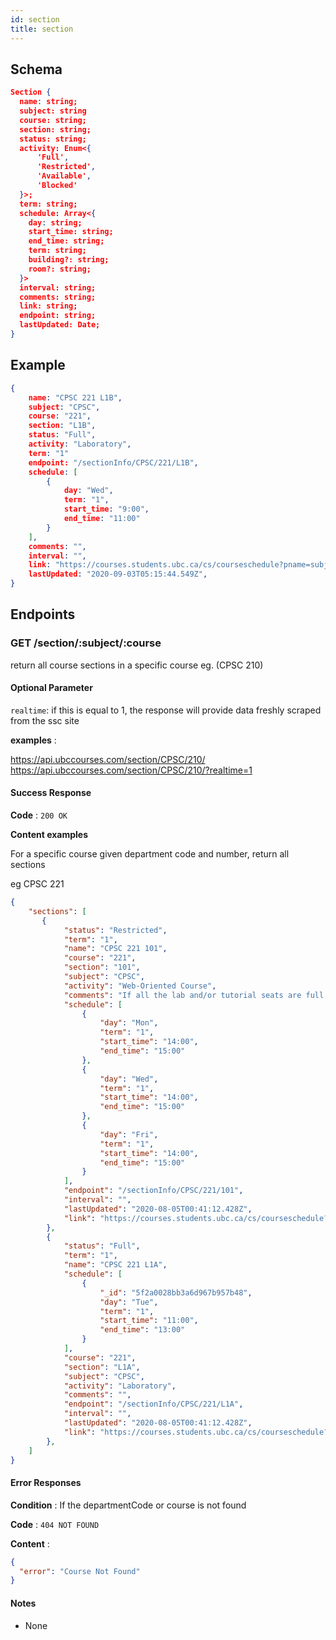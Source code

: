 ```yaml
---
id: section
title: section
---
```


## Schema

```json
Section {
  name: string;
  subject: string
  course: string;
  section: string;
  status: string; 
  activity: Enum<{
      'Full',
      'Restricted',
      'Available',
      'Blocked'
  }>;
  term: string;
  schedule: Array<{
    day: string; 
    start_time: string; 
    end_time: string;
    term: string;
    building?: string;
    room?: string;
  }>
  interval: string;
  comments: string;
  link: string;
  endpoint: string;
  lastUpdated: Date;
}
```

## Example
```json
{    
    name: "CPSC 221 L1B",
    subject: "CPSC",
    course: "221",
    section: "L1B",
    status: "Full",
    activity: "Laboratory",
    term: "1"
    endpoint: "/sectionInfo/CPSC/221/L1B",
    schedule: [
        {
            day: "Wed",
            term: "1",
            start_time: "9:00",
            end_time: "11:00"
        }
    ],
    comments: "",
    interval: "",
    link: "https://courses.students.ubc.ca/cs/courseschedule?pname=subjarea&tname=subj-section&dept=CPSC&course=221&section=L1B",
    lastUpdated: "2020-09-03T05:15:44.549Z",
}
```

## Endpoints

### GET /section/:subject/:course

return all course sections in a specific course eg. (CPSC 210)

#### Optional Parameter

`realtime`: if this is equal to 1, the response will provide data freshly scraped from the ssc site

**examples** :
<div class="code"><a target="_blank" href="https://api.ubccourses.com/section/CPSC/210/">https://api.ubccourses.com/section/CPSC/210/</a></div>
<div class="code"><a target="_blank" href="https://api.ubccourses.com/section/CPSC/210/?realtime=1">https://api.ubccourses.com/section/CPSC/210/?realtime=1</a></div>

#### Success Response

**Code** : `200 OK`

**Content examples**

For a specific course given department code and number, return all sections

eg CPSC 221

```json
{
    "sections": [
       {
            "status": "Restricted",
            "term": "1",
            "name": "CPSC 221 101",
            "course": "221",
            "section": "101",
            "subject": "CPSC",
            "activity": "Web-Oriented Course",
            "comments": "If all the lab and/or tutorial seats are full the department will ensure that there are enough lab/tutorial seats available for the number of students registered in the course by either adding additional lab/tutorial sections or expenadind the number of seats in the activity once we know how many extra students we will need to accommodate. However, there is no guarantee that these seats will fit your preferred time.  You may need to change your registration in other courses to get access to a lab/tutorial where there are available seats.",
            "schedule": [
                {
                    "day": "Mon",
                    "term": "1",
                    "start_time": "14:00",
                    "end_time": "15:00"
                },
                {
                    "day": "Wed",
                    "term": "1",
                    "start_time": "14:00",
                    "end_time": "15:00"
                },
                {
                    "day": "Fri",
                    "term": "1",
                    "start_time": "14:00",
                    "end_time": "15:00"
                }
            ],
            "endpoint": "/sectionInfo/CPSC/221/101",
            "interval": "",
            "lastUpdated": "2020-08-05T00:41:12.428Z",
            "link": "https://courses.students.ubc.ca/cs/courseschedule?pname=subjarea&tname=subj-section&dept=CPSC&course=221&section=101",
        },
        {
            "status": "Full",
            "term": "1",
            "name": "CPSC 221 L1A",
            "schedule": [
                {
                    "_id": "5f2a0028bb3a6d967b957b48",
                    "day": "Tue",
                    "term": "1",
                    "start_time": "11:00",
                    "end_time": "13:00"
                }
            ],
            "course": "221",
            "section": "L1A",
            "subject": "CPSC",
            "activity": "Laboratory",
            "comments": "",
            "endpoint": "/sectionInfo/CPSC/221/L1A",
            "interval": "",
            "lastUpdated": "2020-08-05T00:41:12.428Z",
            "link": "https://courses.students.ubc.ca/cs/courseschedule?pname=subjarea&tname=subj-section&dept=CPSC&course=221&section=L1A",
        },
    ]
}
```

#### Error Responses

**Condition** : If the departmentCode or course is not found

**Code** : `404 NOT FOUND`

**Content** :
```json
{
  "error": "Course Not Found"
}
```

#### Notes

* None